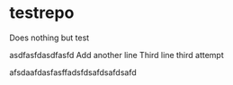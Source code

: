 # testrepo
Does nothing but test

asdfasfdasdfasfd
Add another line
Third line third attempt


afsdaafdasfasffadsfdsafdsafdsafd
